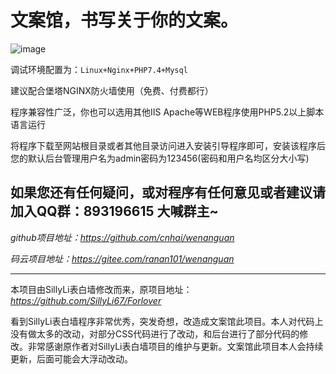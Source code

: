 # 文案馆，书写关于你的文案。

![image](https://cdn.jsdelivr.net/gh/ranan101/wenanguan@main/images/1.png)

调试环境配置为：`Linux+Nginx+PHP7.4+Mysql`

建议配合堡塔NGINX防火墙使用（免费、付费都行）

程序兼容性广泛，你也可以选用其他IIS Apache等WEB程序使用PHP5.2以上脚本语言运行


将程序下载至网站根目录或者其他目录访问进入安装引导程序即可，安装该程序后您的默认后台管理用户名为admin密码为123456(密码和用户名均区分大小写)


如果您还有任何疑问，或对程序有任何意见或者建议请加入QQ群：**893196615** 大喊群主~
------

*github项目地址：https://github.com/cnhai/wenanguan*

*码云项目地址：https://gitee.com/ranan101/wenanguan*

------
本项目由SillyLi表白墙修改而来，原项目地址：*https://github.com/SillyLi67/Forlover*

看到SillyLi表白墙程序非常优秀，突发奇想，改造成文案馆此项目。本人对代码上没有做太多的改动，对部分CSS代码进行了改动，和后台进行了部分代码的修改。非常感谢原作者对SillyLi表白墙项目的维护与更新。文案馆此项目本人会持续更新，后面可能会大浮动改动。
